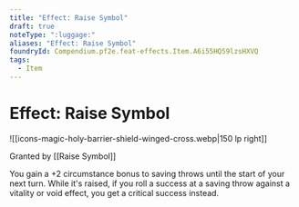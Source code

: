 ```yaml
---
title: "Effect: Raise Symbol"
draft: true
noteType: ":luggage:"
aliases: "Effect: Raise Symbol"
foundryId: Compendium.pf2e.feat-effects.Item.A6i55HQ59lzsHXVQ
tags:
  - Item
---
```


# Effect: Raise Symbol
![[icons-magic-holy-barrier-shield-winged-cross.webp|150 lp right]]

Granted by [[Raise Symbol]]

You gain a +2 circumstance bonus to saving throws until the start of your next turn. While it's raised, if you roll a success at a saving throw against a vitality or void effect, you get a critical success instead.
